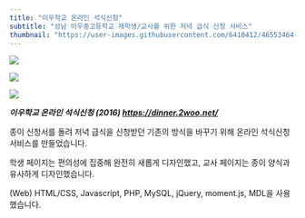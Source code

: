 ```yaml
---
title: "이우학교 온라인 석식신청"
subtitle: "성남 이우중고등학교 재학생/교사를 위한 저녁 급식 신청 서비스"
thumbnail: "https://user-images.githubusercontent.com/6410412/46553464-83a7a400-c918-11e8-9814-b5695f255cc2.png"
---
```


![](https://user-images.githubusercontent.com/6410412/46553464-83a7a400-c918-11e8-9814-b5695f255cc2.png)

![](https://user-images.githubusercontent.com/6410412/46553465-83a7a400-c918-11e8-9f7f-0eda2d318aeb.png)

![](https://user-images.githubusercontent.com/6410412/46553463-83a7a400-c918-11e8-9db7-833b64cb3701.png)

_**이우학교 온라인 석식신청 (2016) https://dinner.2woo.net/**_

종이 신청서를 돌려 저녁 급식을 신청받던 기존의 방식을 바꾸기 위해 온라인 석식신청 서비스를 만들었습니다.

학생 페이지는 편의성에 집중해 완전히 새롭게 디자인했고, 교사 페이지는 종이 양식과 유사하게 디자인했습니다.

(Web) HTML/CSS, Javascript, PHP, MySQL, jQuery, moment.js, MDL을 사용했습니다.
